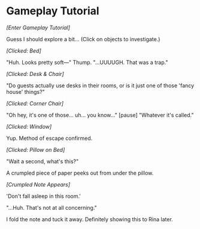 # Gameplay Tutorial

*[Enter Gameplay Tutorial]*

Guess I should explore a bit... (Click on objects to investigate.)

*[Clicked: Bed]*

"Huh. Looks pretty soft—" Thump.
 "…UUUUGH. That was a trap."

*[Clicked: Desk & Chair]*

"Do guests actually use desks in their rooms, or is it just one of those 'fancy house' things?"

*[Clicked: Corner Chair]*

"Oh hey, it's one of those… uh… you know…" [pause] "Whatever it's called."

*[Clicked: Window]*

Yup. Method of escape confirmed.

*[Clicked: Pillow on Bed]*

"Wait a second, what's this?"

A crumpled piece of paper peeks out from under the pillow.

*[Crumpled Note Appears]*

'Don't fall asleep in this room.'

"…Huh. That's not at all concerning."

I fold the note and tuck it away. Definitely showing this to Rina later.
